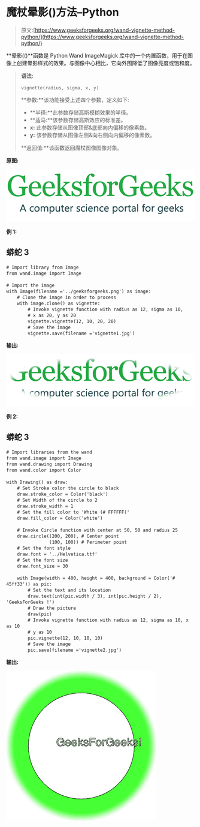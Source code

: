 # 魔杖晕影()方法–Python

> 原文:[https://www.geeksforgeeks.org/wand-vignette-method-python/](https://www.geeksforgeeks.org/wand-vignette-method-python/)

**晕影(()**函数是 Python Wand ImageMagick 库中的一个内置函数，用于在图像上创建晕影样式的效果。与图像中心相比，它向外围降低了图像亮度或饱和度。

> **语法:**
> 
> ```
> vignette(radius, sigma, x, y)
> ```
> 
> **参数:**该功能接受上述四个参数，定义如下:
> 
> *   **半径:**此参数存储高斯模糊效果的半径。
> *   **适马:**该参数存储高斯效应的标准差。
> *   **x:** 此参数存储从图像顶部&底部向内偏移的像素数。
> *   **y:** 该参数存储从图像左侧&向右侧向内偏移的像素数。
> 
> **返回值:**该函数返回魔杖图像图像对象。

**原图:**

![](img/2d3a0fdbc25c0bbb46c47454d1b0acc7.png)

**例 1:**

## 蟒蛇 3

```
# Import library from Image
from wand.image import Image

# Import the image
with Image(filename ='../geeksforgeeks.png') as image:
    # Clone the image in order to process
    with image.clone() as vignette:
        # Invoke vignette function with radius as 12, sigma as 10,
        # x as 20, y as 20
        vignette.vignette(12, 10, 20, 20)
        # Save the image
        vignette.save(filename ='vignette1.jpg')
```

**输出:**

![](img/bb6761599970f7b87763ef16395433e6.png)

**例 2:**

## 蟒蛇 3

```
# Import libraries from the wand 
from wand.image import Image
from wand.drawing import Drawing
from wand.color import Color

with Drawing() as draw:
    # Set Stroke color the circle to black
    draw.stroke_color = Color('black')
    # Set Width of the circle to 2
    draw.stroke_width = 1
    # Set the fill color to 'White (# FFFFFF)'
    draw.fill_color = Color('white')

    # Invoke Circle function with center at 50, 50 and radius 25
    draw.circle((200, 200), # Center point
                (100, 100)) # Perimeter point
    # Set the font style
    draw.font = '../Helvetica.ttf'
    # Set the font size
    draw.font_size = 30

    with Image(width = 400, height = 400, background = Color('# 45ff33')) as pic:
        # Set the text and its location
        draw.text(int(pic.width / 3), int(pic.height / 2), 'GeeksForGeeks !')
        # Draw the picture
        draw(pic)
        # Invoke vignette function with radius as 12, sigma as 10, x as 10
        # y as 10
        pic.vignette(12, 10, 10, 10)
        # Save the image
        pic.save(filename ='vignette2.jpg')
```

**输出:**

![](img/d56b445c6ba515affc15a4e5ac0be2b1.png)